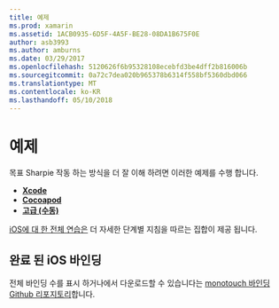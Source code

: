 ```yaml
---
title: 예제
ms.prod: xamarin
ms.assetid: 1ACB0935-6D5F-4A5F-BE28-08DA1B675F0E
author: asb3993
ms.author: amburns
ms.date: 03/29/2017
ms.openlocfilehash: 5120626f6b95328108ecebfd3be4dff2b816006b
ms.sourcegitcommit: 0a72c7dea020b965378b6314f558bf5360dbd066
ms.translationtype: MT
ms.contentlocale: ko-KR
ms.lasthandoff: 05/10/2018
---
```

# <a name="examples"></a>예제

목표 Sharpie 작동 하는 방식을 더 잘 이해 하려면 이러한 예제를 수행 합니다.

- [**Xcode**](xcode.md)
- [**Cocoapod**](cocoapod.md)
- [**고급 (수동)**](advanced.md)

[iOS에 대 한 전체 연습은](~/ios/platform/binding-objective-c/walkthrough.md) 더 자세한 단계별 지침을 따르는 집합이 제공 됩니다.

## <a name="completed-ios-bindings"></a>완료 된 iOS 바인딩

전체 바인딩 수를 표시 하거나에서 다운로드할 수 있습니다는 [monotouch 바인딩 Github 리포지토리](https://github.com/mono/monotouch-bindings/)합니다.

